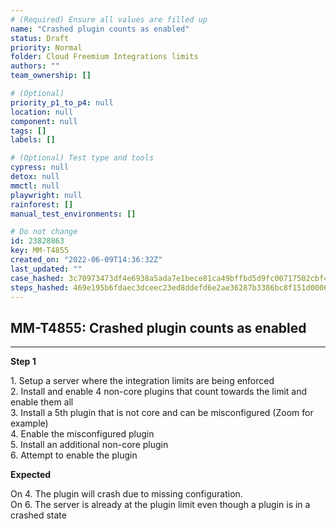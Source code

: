 ```yaml
---
# (Required) Ensure all values are filled up
name: "Crashed plugin counts as enabled"
status: Draft
priority: Normal
folder: Cloud Freemium Integrations limits
authors: ""
team_ownership: []

# (Optional)
priority_p1_to_p4: null
location: null
component: null
tags: []
labels: []

# (Optional) Test type and tools
cypress: null
detox: null
mmctl: null
playwright: null
rainforest: []
manual_test_environments: []

# Do not change
id: 23828863
key: MM-T4855
created_on: "2022-06-09T14:36:32Z"
last_updated: ""
case_hashed: 3c70973473df4e6938a5ada7e1bece81ca49bffbd5d9fc00717502cbf40728af3de39c450a9199ed2e70fee11b6cf780
steps_hashed: 469e195b6fdaec3dceec23ed8ddefd6e2ae36287b3386bc8f151d0006e9499cd037252c158ada37642659dbf31952021
---
```


<!-- (Auto-generated) Based on frontmatter's "key" and "name" -->

## MM-T4855: Crashed plugin counts as enabled

---

**Step 1**

1\. Setup a server where the integration limits are being enforced\
2\. Install and enable 4 non-core plugins that count towards the limit and enable them all\
3\. Install a 5th plugin that is not core and can be misconfigured (Zoom for example)\
4\. Enable the misconfigured plugin\
5\. Install an additional non-core plugin\
6\. Attempt to enable the plugin

**Expected**

On 4. The plugin will crash due to missing configuration.\
On 6. The server is already at the plugin limit even though a plugin is in a crashed state
